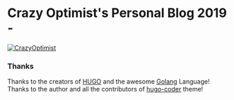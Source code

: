 # Crazy Optimist's Personal Blog 2019 -

[![CrazyOptimist](https://circleci.com/gh/CrazyOptimist/crazyoptimist-github-io.svg?style=svg)](https://app.circleci.com/pipelines/github/CrazyOptimist/crazyoptimist-github-io)

### Thanks
Thanks to the creators of [HUGO](https://gohugo.io/) and the awesome [Golang](https://golang.org/) Language!  
Thanks to the author and all the contributors of [hugo-coder](https://github.com/luizdepra/hugo-coder) theme!
